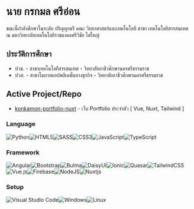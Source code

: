 # นาย กรกมล ศรีอ่อน

ขณะนี้กำลังศึกษาในระดับ ปริญญาตรี คณะ วิทยาศาสตร์และเทคโนโลยี สาขา เทคโนโลยีสารสนเทศ ณ มหาวิทยาลัยเทคโนโลยีราชมงคลศรีวิชัย ไสใหญ่

## ประวัติการศึกษา

- ปวช. - สาขาเทคโนโลยีสารสนเทศ - วิทยาลัยอาชีวศึกษานครศรีธรรมราช
- ปวส. - สาขาโมบายแอปพลิเคชั่นทางธุรกิจ - วิทยาลัยอาชีวศึกษานครศรีธรรมราช

## Active Project/Repo

- [konkamon-portfolio-nuxt](https://github.com/bKoZii/konkamon-portfolio-nuxt) - เว็บ Portfolio ประจำตัว [ Vue, Nuxt, Tailwind ]

### Language

![Python](https://img.shields.io/badge/python-3670A0?style=for-the-badge&logo=python&logoColor=ffdd54)![HTML5](https://img.shields.io/badge/html5-%23E34F26.svg?style=for-the-badge&logo=html5&logoColor=white)![SASS](https://img.shields.io/badge/SASS-hotpink.svg?style=for-the-badge&logo=SASS&logoColor=white)![CSS3](https://img.shields.io/badge/css3-%231572B6.svg?style=for-the-badge&logo=css3&logoColor=white)![JavaScript](https://img.shields.io/badge/javascript-%23323330.svg?style=for-the-badge&logo=javascript&logoColor=%23F7DF1E)![TypeScript](https://img.shields.io/badge/typescript-%23007ACC.svg?style=for-the-badge&logo=typescript&logoColor=white)

### Framework

![Angular](https://img.shields.io/badge/angular-%23DD0031.svg?style=for-the-badge&logo=angular&logoColor=white)![Bootstrap](https://img.shields.io/badge/bootstrap-%238511FA.svg?style=for-the-badge&logo=bootstrap&logoColor=white)![Bulma](https://img.shields.io/badge/bulma-00D0B1?style=for-the-badge&logo=bulma&logoColor=white)![DaisyUI](https://img.shields.io/badge/daisyui-5A0EF8?style=for-the-badge&logo=daisyui&logoColor=white)![Ionic](https://img.shields.io/badge/Ionic-%233880FF.svg?style=for-the-badge&logo=Ionic&logoColor=white)![Quasar](https://img.shields.io/badge/Quasar-16B7FB?style=for-the-badge&logo=quasar&logoColor=black)![TailwindCSS](https://img.shields.io/badge/tailwindcss-%2338B2AC.svg?style=for-the-badge&logo=tailwind-css&logoColor=white)![Vue.js](https://img.shields.io/badge/vuejs-%2335495e.svg?style=for-the-badge&logo=vuedotjs&logoColor=%234FC08D)![Firebase](https://img.shields.io/badge/Firebase-039BE5?style=for-the-badge&logo=Firebase&logoColor=white)![NodeJS](https://img.shields.io/badge/node.js-6DA55F?style=for-the-badge&logo=node.js&logoColor=white)![Nuxtjs](https://img.shields.io/badge/Nuxt-002E3B?style=for-the-badge&logo=nuxtdotjs&logoColor=#00DC82)

### Setup

![Visual Studio Code](https://img.shields.io/badge/Visual%20Studio%20Code-0078d7.svg?style=for-the-badge&logo=visual-studio-code&logoColor=white)![Windows](https://img.shields.io/badge/Windows-0078D6?style=for-the-badge&logo=windows&logoColor=white)![Linux](https://img.shields.io/badge/Linux-FCC624?style=for-the-badge&logo=linux&logoColor=black)
